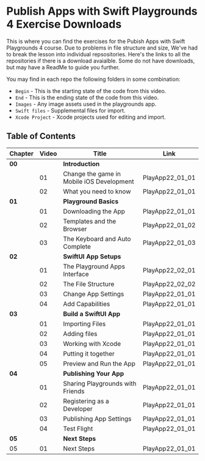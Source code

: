# Publish Apps with Swift Playgrounds 4 Exercise Downloads
This is where you can find the exercises for the Pubish Apps with Swift Playgrounds 4 course. 
Due to problems in file structure and size, We've had to break the lesson into individual repsositories. 
Here's the links to all the repositories if there is a download avaialble. Some do not have downloads, but may have a ReadMe to guide you further. 

You may find in each repo the following folders in some combination:
- `Begin` - This is the starting state of the code from this video.
- `End` - This is the ending state of the code from this video.
- `Images` - Any image assets used in the playgrounds app.
- `Swift files` - Supplemental files for import. 
- `Xcode Project` - Xcode projects used for editing and import.

## Table of Contents

Chapter | Video | Title | Link
--- | --- | --- | ---
| **00** | | **Introduction**
| | 01 |Change the game in Mobile iOS Development | PlayApp22_01_01
| | 02 | What you need to know | PlayApp22_01_01
| **01** | | **Playground Basics** 
| | 01 | Downloading the App | PlayApp22_01_01
| | 02 | Templates and the Browser| PlayApp22_01_02
| | 03 | The Keyboard and Auto Complete| PlayApp22_01_03
| **02** | | **SwiftUI App Setups** 
| | 01 | The Playground Apps Interface | PlayApp22_02_01
| | 02 | The File Structure | PlayApp22_02_02
| | 03 | Change App Settings | PlayApp22_01_01
| | 04 | Add Capabilities| PlayApp22_01_01
| **03** | | **Build a SwiftUI App** 
| | 01 | Importing Files | PlayApp22_01_01
| | 02 | Adding files| PlayApp22_01_01
| | 03 | Working with Xcode | PlayApp22_01_01
| | 04 | Putting it together| PlayApp22_01_01
| | 05 | Preview and Run the App| PlayApp22_01_01
| **04** | | **Publishing Your App** 
| | 01 | Sharing Playgrounds with Friends | PlayApp22_01_01
| | 02 | Registering as a Developer | PlayApp22_01_01
| | 03 | Publishing App Settings | PlayApp22_01_01
| | 04 | Test Flight | PlayApp22_01_01
| **05** | | **Next Steps** 
|05 | 01 | Next Steps | PlayApp22_01_01

